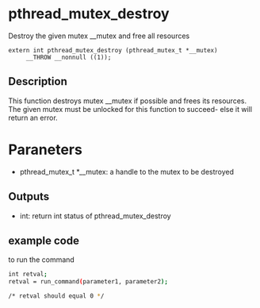 # pthread_mutex_destroy 
Destroy the given mutex __mutex and free all resources

```
extern int pthread_mutex_destroy (pthread_mutex_t *__mutex)
     __THROW __nonnull ((1));
```

## Description
This function destroys mutex __mutex if possible and frees its resources. The given mutex must be unlocked for this function to succeed- else it will return an error.

# Paraneters
* pthread_mutex_t *__mutex: a handle to the mutex to be destroyed

## Outputs
* int: return int status of pthread_mutex_destroy

## example code
to run the command

```bash
int retval;
retval = run_command(parameter1, parameter2);

/* retval should equal 0 */

```


